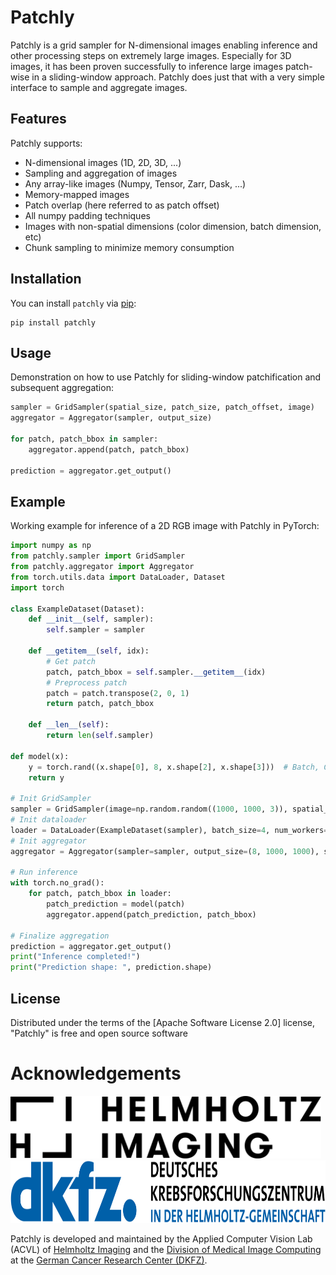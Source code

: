 # Patchly

Patchly is a grid sampler for N-dimensional images enabling inference and other processing steps on extremely large images. Especially for 3D images, it has been proven successfully to inference large images patch-wise in a sliding-window approach. Patchly does just that with a very simple interface to sample and aggregate images.

## Features

Patchly supports:
- N-dimensional images (1D, 2D, 3D, ...)
- Sampling and aggregation of images
- Any array-like images (Numpy, Tensor, Zarr, Dask, ...)
- Memory-mapped images
- Patch overlap (here referred to as patch offset)
- All numpy padding techniques
- Images with non-spatial dimensions (color dimension, batch dimension, etc)
- Chunk sampling to minimize memory consumption

## Installation

You can install `patchly` via [pip](https://pypi.org/project/patchly/):

    pip install patchly

## Usage

Demonstration on how to use Patchly for sliding-window patchification and subsequent aggregation:
```python
sampler = GridSampler(spatial_size, patch_size, patch_offset, image)
aggregator = Aggregator(sampler, output_size)

for patch, patch_bbox in sampler:
    aggregator.append(patch, patch_bbox)

prediction = aggregator.get_output()
```

## Example

Working example for inference of a 2D RGB image with Patchly in PyTorch:
```python
import numpy as np
from patchly.sampler import GridSampler
from patchly.aggregator import Aggregator
from torch.utils.data import DataLoader, Dataset
import torch

class ExampleDataset(Dataset):
    def __init__(self, sampler):
        self.sampler = sampler

    def __getitem__(self, idx):
        # Get patch
        patch, patch_bbox = self.sampler.__getitem__(idx)
        # Preprocess patch
        patch = patch.transpose(2, 0, 1)
        return patch, patch_bbox

    def __len__(self):
        return len(self.sampler)

def model(x):
    y = torch.rand((x.shape[0], 8, x.shape[2], x.shape[3]))  # Batch, Class, Width, Height
    return y

# Init GridSampler
sampler = GridSampler(image=np.random.random((1000, 1000, 3)), spatial_size=(1000, 1000), patch_size=(100, 100), patch_offset=(50, 50))
# Init dataloader
loader = DataLoader(ExampleDataset(sampler), batch_size=4, num_workers=0, shuffle=False)
# Init aggregator
aggregator = Aggregator(sampler=sampler, output_size=(8, 1000, 1000), spatial_first=False, has_batch_dim=True)

# Run inference
with torch.no_grad():
    for patch, patch_bbox in loader:
        patch_prediction = model(patch)
        aggregator.append(patch_prediction, patch_bbox)

# Finalize aggregation
prediction = aggregator.get_output()
print("Inference completed!")
print("Prediction shape: ", prediction.shape)

```

## License

Distributed under the terms of the [Apache Software License 2.0] license,
"Patchly" is free and open source software

# Acknowledgements
<img src="HI_Logo.png" height="100px" />

<img src="dkfz_logo.png" height="100px" />

Patchly is developed and maintained by the Applied Computer Vision Lab (ACVL) of [Helmholtz Imaging](http://helmholtz-imaging.de) 
and the [Division of Medical Image Computing](https://www.dkfz.de/en/mic/index.php) at the 
[German Cancer Research Center (DKFZ)](https://www.dkfz.de/en/index.html).


<!--- Samplify will live forever! But so will Chunky (⊙ _ ⊙ ) -->

<!---
@@@@@@@@@@@@@@@@@@@@@@@@@@@@@@@@@@@@(///((/.@@@@@@@@@@@@@@@@@@@@@@@@@@@@@@@@@@@@
@@@@@@@@@@@@@@@@@@@@@@&***,,,,,,,,,,,,,,,,,,,,,,,,,,,,,*/*@@@@@@@@@@@@@@@@@@@@@@
@@@@@@@@@@@@@@@@@**,,,,,,,,,,,,,,,,,,,,,,,,,,,,,,,,,,,,,,,,,,,*&@@@@@@@@@@@@@@@@
@@@@@@@@@@@@&**,,,,,,,,,,,,,,,,,,,,,,,,,,,,,,,,,,,,,,,,,,,,,,,,,,,**@@@@@@@@@@@@
@@@@@@@@@@/,,,,,,,,,,,,,,,,,,,,,,,,,,,,,,,,,,,,,,,,,,,,,,,,,,,,,,,,,,*@@@@@@@@@@
@@@@@@@&*,,,,,,,,,,,,,,,,,,,,,,,,,,,,,,,,,,,,,,,,,,,,,,,,,,,,,,,,,,,,,,*/@@@@@@@
@@@@@@*,,,,,,,,,,,,,,,,,,,,,,,,,,*/#%&@@@&&%(*,,,,,,,,,,,,,,,,,,,,,,,,,,,**@@@@@
@@@@%*,,,,,,,,,,,,,,,,,,,,/&@@@@@#/,,,,,,,,,*#&@@@@@%*,,,,,,,,,,,,,,,,,,,,,(@@@@
@@@(,,,,,,,,,,,,,,,,,,(@@@&*,,,,,,,,,,......,,,,****(@@@&*,,,,,,,,,,,,,,,,,,*@@@
@@&,,,,,,,,,,,,,,,,#@@@*...,,..,,,,,,,,,,,....,,,,******(@@@/,,,,,,,,,,,,,,,,/@@
@(*,,,,,,,,,,,,,*@@@*..........,,,,,,,......,,,,,,,********(@@&,,,,,,,,,,,,,,,/@
@#,,,,,,,,,,,,*@@&,...,*//////,,,,,,,,,,,,,,,,,*//////*******(@@%,,,,,,,,,,,,,*@
@*,,,,,,,,,,,#@@/...,///////////*,,,,,.,,,,,,////////////******(@@(,,,,,,,,,,,,#
@,,,,,,,,,,,%@&,....,/(@@@@@@@#//,,....,,,,,//(@@@@@@@%/********/@@%,,,,,,,,,,,(
/,,,,,,,,,,%@%,......*@@@%.#@@@%*,,....,,,,,,#@@@&,(@@@(**********&@%,,,,,,,,,,*
*,,,,,,,,,#@@,.......,*@@@@@@@*,,,.........,,,,&@@@@@@(***********/@@#,,,,,,,,,*
*,,,,,,,,*@@(...........,,,,,,,,,..,*#%#*,,.,,,,,,,,,,,************/@@*,,,,,,,,*
*,,,,,,,,/@@,,,,,..............,....(%#%%,....,,,,,,,,**************&@/,,,,,,,,*
/,,,,,,,,/@@,,,,,,,..................,&*......,,,,,,,***************&@(,,,,,,,,*
 ,,,,,,,,/@@*,,,,,,..........,.(&#(&&*,,%&(/%%,,,,,,****************@@/,,,,,,,,(
@*,,,,,,,,@@%,.,,,,,,**,,.,....,,,,,,,,,,,,,,,,,,,********///******(@@*,,,,,,,,#
@#,,,,,,,,,@@/......,,*****,,,,,,,,,,,,,,,,,,,,,******/(((/*******/@@(,,,,,,,,*@
@#*,,,,,,,,*@@%,........,,***////*,,,,,..,,,/((((((((((/*********%@@/,,,,,,,,,/@
@@&,,,,,,,,,,*@@@#,............,**///*,,/((((((/**************#@@@(,,,,,,,,,,/@@
@@@(,,,,,,,,,,,,,(&@@@@@@@@@@@@@%/*/@@#&@@**(%@@@@@@@@@@@@@@@@#*,,,,,,,,,,,,/@@@
@@@@&*,,,,,,,,,,,,,,,,,,,,,,,,,,*/(/*,,,,*(((*,,,,,,,,,,,,,,,,,,,,,,,,,,,,,(@@@@
@@@@@@*,,,,,,,,,,,,,,,,,,,,,,,,,,,,,,,,,,,,,,,,,,,,,,,,,,,,,,,,,,,,,,,,,,*#@@@@@
@@@@@@@&/,,,,,,,,,,,,,,,,,,,,,,,,,,,,,,,,,,,,,,,,,,,,,,,,,,,,,,,,,,,,,,*#@@@@@@@
@@@@@@@@@@@*,,,,,,,,,,,,,,,,,,,,,,,,,,,,,,,,,,,,,,,,,,,,,,,,,,,,,,,,,/@@@@@@@@@@
@@@@@@@@@@@@@(/,,,,,,,,,,,,,,,,,,,,,,,,,,,,,,,,,,,,,,,,,,,,,,,,,,*(@@@@@@@@@@@@@
@@@@@@@@@@@@@@@@@@/*,,,,,,,,,,,,,,,,,,,,,,,,,,,,,,,,,,,,,,,,,*#@@@@@@@@@@@@@@@@@
@@@@@@@@@@@@@@@@@@@@@@@@%#/*,,,,,,,,,,,,,,,,,,,,,,,,,*/##@@@@@@@@@@@@@@@@@@@@@@@
                      I will watch you in your sleep ◉‿◉
-->